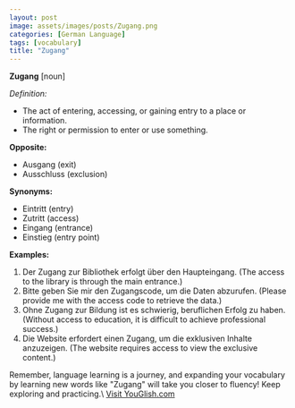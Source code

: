 ```yaml
---
layout: post
image: assets/images/posts/Zugang.png
categories: [German Language]
tags: [vocabulary]
title: "Zugang"
---
```


**Zugang** [noun]

*Definition:*
- The act of entering, accessing, or gaining entry to a place or information.
- The right or permission to enter or use something.

**Opposite:**
- Ausgang (exit)
- Ausschluss (exclusion)

**Synonyms:**
- Eintritt (entry)
- Zutritt (access)
- Eingang (entrance)
- Einstieg (entry point)

**Examples:**
1. Der Zugang zur Bibliothek erfolgt über den Haupteingang. (The access to the library is through the main entrance.)
2. Bitte geben Sie mir den Zugangscode, um die Daten abzurufen. (Please provide me with the access code to retrieve the data.)
3. Ohne Zugang zur Bildung ist es schwierig, beruflichen Erfolg zu haben. (Without access to education, it is difficult to achieve professional success.)
4. Die Website erfordert einen Zugang, um die exklusiven Inhalte anzuzeigen. (The website requires access to view the exclusive content.)

Remember, language learning is a journey, and expanding your vocabulary by learning new words like "Zugang" will take you closer to fluency! Keep exploring and practicing.\ <a id="yg-widget-0" class="youglish-widget" data-query="Zugang" data-lang="german" data-components="8412" data-auto-start="0" data-bkg-color="theme_light" data-title="How%20to%20pronounce%20Zugang%20in%20German"  rel="nofollow" href="https://youglish.com">Visit YouGlish.com</a><script async src="https://youglish.com/public/emb/widget.js" charset="utf-8"></script>
